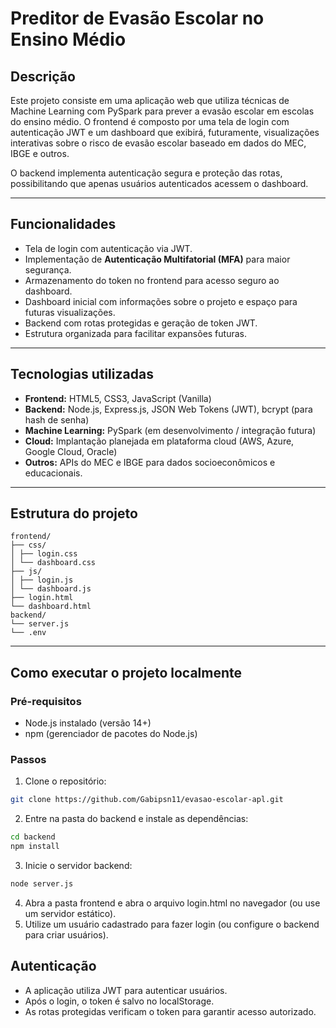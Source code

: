 # Preditor de Evasão Escolar no Ensino Médio

## Descrição

Este projeto consiste em uma aplicação web que utiliza técnicas de Machine Learning com PySpark para prever a evasão escolar em escolas do ensino médio. O frontend é composto por uma tela de login com autenticação JWT e um dashboard que exibirá, futuramente, visualizações interativas sobre o risco de evasão escolar baseado em dados do MEC, IBGE e outros.

O backend implementa autenticação segura e proteção das rotas, possibilitando que apenas usuários autenticados acessem o dashboard.

---

## Funcionalidades

- Tela de login com autenticação via JWT.
- Implementação de **Autenticação Multifatorial (MFA)** para maior segurança.
- Armazenamento do token no frontend para acesso seguro ao dashboard.
- Dashboard inicial com informações sobre o projeto e espaço para futuras visualizações.
- Backend com rotas protegidas e geração de token JWT.
- Estrutura organizada para facilitar expansões futuras.

---

## Tecnologias utilizadas

- **Frontend:** HTML5, CSS3, JavaScript (Vanilla)
- **Backend:** Node.js, Express.js, JSON Web Tokens (JWT), bcrypt (para hash de senha)
- **Machine Learning:** PySpark (em desenvolvimento / integração futura)
- **Cloud:** Implantação planejada em plataforma cloud (AWS, Azure, Google Cloud, Oracle)
- **Outros:** APIs do MEC e IBGE para dados socioeconômicos e educacionais.

---

## Estrutura do projeto
```
frontend/
├── css/
│ ├── login.css
│ └── dashboard.css
├── js/
│ ├── login.js
│ └── dashboard.js
├── login.html
└── dashboard.html
backend/
└── server.js
└── .env
```

---

## Como executar o projeto localmente

### Pré-requisitos

- Node.js instalado (versão 14+)
- npm (gerenciador de pacotes do Node.js)

### Passos

1. Clone o repositório:

```bash
git clone https://github.com/Gabipsn11/evasao-escolar-apl.git
```

2. Entre na pasta do backend e instale as dependências:
```bash
cd backend
npm install
```
3. Inicie o servidor backend:
```bash
node server.js
```
4. Abra a pasta frontend e abra o arquivo login.html no navegador (ou use um servidor estático).
5. Utilize um usuário cadastrado para fazer login (ou configure o backend para criar usuários).

## Autenticação
- A aplicação utiliza JWT para autenticar usuários.
- Após o login, o token é salvo no localStorage.
- As rotas protegidas verificam o token para garantir acesso autorizado.
